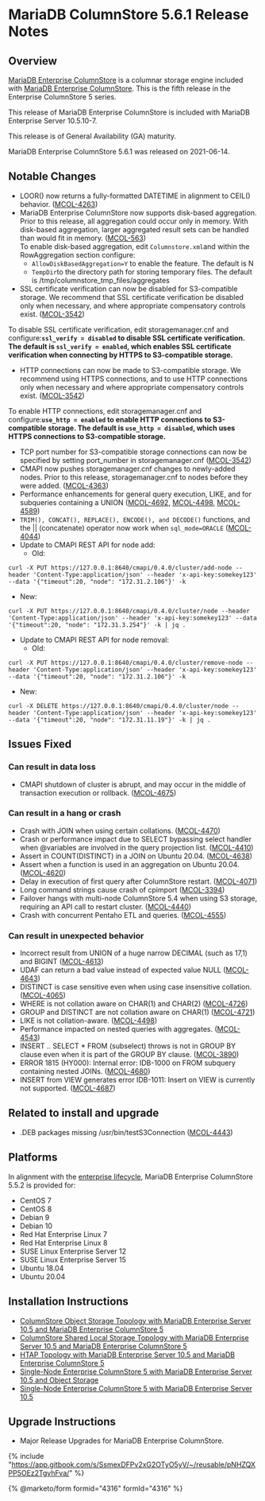 # MariaDB ColumnStore 5.6.1 Release Notes

## Overview

[MariaDB Enterprise ColumnStore](https://github.com/mariadb-corporation/docs-release-notes/blob/test/en/mariadb-columnstore/README.md) is a columnar storage engine included with [MariaDB Enterprise ColumnStore](https://github.com/mariadb-corporation/docs-release-notes/blob/test/en/mariadb-columnstore/README.md). This is the fifth release in the Enterprise ColumnStore 5 series.

This release of MariaDB Enterprise ColumnStore is included with MariaDB Enterprise Server 10.5.10-7.

This release is of General Availability (GA) maturity.

MariaDB Enterprise ColumnStore 5.6.1 was released on 2021-06-14.

## Notable Changes

* LOOR() now returns a fully-formatted DATETIME in alignment to CEIL() behavior. ([MCOL-4263](https://jira.mariadb.org/browse/MCOL-4263))
* MariaDB Enterprise ColumnStore now supports disk-based aggregation. Prior to this release, all aggregation could occur only in memory. With disk-based aggregation, larger aggregated result sets can be handled than would fit in memory. ([MCOL-563](https://jira.mariadb.org/browse/MCOL-563))\
  To enable disk-based aggregation, edit `Columnstore.xml`and within the RowAggregation section configure:
  * `AllowDiskBasedAggregation=Y` to enable the feature. The default is N
  * `TempDir`to the directory path for storing temporary files. The default is /tmp/columnstore\_tmp\_files/aggregates
* SSL certificate verification can now be disabled for S3-compatible storage. We recommend that SSL certificate verification be disabled only when necessary, and where appropriate compensatory controls exist. ([MCOL-3542](https://jira.mariadb.org/browse/MCOL-3542))

To disable SSL certificate verification, edit storagemanager.cnf and configure:**`ssl_verify = disabled` to disable SSL certificate verification. The default is `ssl_verify = enabled`, which enables SSL certificate verification when connecting by HTTPS to S3-compatible storage.**

* HTTP connections can now be made to S3-compatible storage. We recommend using HTTPS connections, and to use HTTP connections only when necessary and where appropriate compensatory controls exist. ([MCOL-3542](https://jira.mariadb.org/browse/MCOL-3542))

To enable HTTP connections, edit storagemanager.cnf and configure:**`use_http = enabled` to enable HTTP connections to S3-compatible storage. The default is `use_http = disabled`, which uses HTTPS connections to S3-compatible storage.**

* TCP port number for S3-compatible storage connections can now be specified by setting port\_number in storagemanager.cnf ([MCOL-3542](https://jira.mariadb.org/browse/MCOL-3542))
* CMAPI now pushes storagemanager.cnf changes to newly-added nodes. Prior to this release, storagemanager.cnf to nodes before they were added. ([MCOL-4363](https://jira.mariadb.org/browse/MCOL-4363))
* Performance enhancements for general query execution, LIKE, and for subqueries containing a UNION ([MCOL-4692](https://jira.mariadb.org/browse/MCOL-4692), [MCOL-4498](https://jira.mariadb.org/browse/MCOL-4498), [MCOL-4589](https://jira.mariadb.org/browse/MCOL-4589))
* `TRIM(), CONCAT(), REPLACE(), ENCODE(), and DECODE()` functions, and the || (concatenate) operator now work when `sql_mode=ORACLE` ([MCOL-4044](https://jira.mariadb.org/browse/MCOL-4044))
* Update to CMAPI REST API for node add:
  * Old:

```
curl -X PUT https://127.0.0.1:8640/cmapi/0.4.0/cluster/add-node --header 'Content-Type:application/json' --header 'x-api-key:somekey123' --data '{"timeout":20, "node": "172.31.2.106"}' -k
```

* New:

```
curl -X PUT https://127.0.0.1:8640/cmapi/0.4.0/cluster/node --header 'Content-Type:application/json' --header 'x-api-key:somekey123' --data '{"timeout":20, "node": "172.31.3.254"}' -k | jq .
```

* Update to CMAPI REST API for node removal:
  * Old:

```
curl -X PUT https://127.0.0.1:8640/cmapi/0.4.0/cluster/remove-node --header 'Content-Type:application/json' --header 'x-api-key:somekey123' --data '{"timeout":20, "node": "172.31.2.106"}' -k
```

* New:

```
curl -X DELETE https://127.0.0.1:8640/cmapi/0.4.0/cluster/node --header 'Content-Type:application/json' --header 'x-api-key:somekey123' --data '{"timeout":20, "node": "172.31.11.19"}' -k | jq .
```

## Issues Fixed

### Can result in data loss

* CMAPI shutdown of cluster is abrupt, and may occur in the middle of transaction execution or rollback. ([MCOL-4675](https://jira.mariadb.org/browse/MCOL-4675))

### Can result in a hang or crash

* Crash with JOIN when using certain collations. ([MCOL-4470](https://jira.mariadb.org/browse/MCOL-4470))
* Crash or performance impact due to SELECT bypassing select handler when @variables are involved in the query projection list. ([MCOL-4410](https://jira.mariadb.org/browse/MCOL-4410))
* Assert in COUNT(DISTINCT) in a JOIN on Ubuntu 20.04. ([MCOL-4638](https://jira.mariadb.org/browse/MCOL-4638))
* Assert when a function is used in an aggregation on Ubuntu 20.04. ([MCOL-4620](https://jira.mariadb.org/browse/MCOL-4620))
* Delay in execution of first query after ColumnStore restart. ([MCOL-4071](https://jira.mariadb.org/browse/MCOL-4071))
* Long command strings cause crash of cpimport ([MCOL-3394](https://jira.mariadb.org/browse/MCOL-3394))
* Failover hangs with multi-node ColumnStore 5.4 when using S3 storage, requiring an API call to restart cluster. ([MCOL-4440](https://jira.mariadb.org/browse/MCOL-4440))
* Crash with concurrent Pentaho ETL and queries. ([MCOL-4555](https://jira.mariadb.org/browse/MCOL-4555))

### Can result in unexpected behavior

* Incorrect result from UNION of a huge narrow DECIMAL (such as 17,1) and BIGINT ([MCOL-4613](https://jira.mariadb.org/browse/MCOL-4613))
* UDAF can return a bad value instead of expected value NULL ([MCOL-4643](https://jira.mariadb.org/browse/MCOL-4643))
* DISTINCT is case sensitive even when using case insensitive collation. ([MCOL-4065](https://jira.mariadb.org/browse/MCOL-4065))
* WHERE is not collation aware on CHAR(1) and CHAR(2) ([MCOL-4726](https://jira.mariadb.org/browse/MCOL-4726))
* GROUP and DISTINCT are not collation aware on CHAR(1) ([MCOL-4721](https://jira.mariadb.org/browse/MCOL-4721))
* LIKE is not collation-aware. ([MCOL-4498](https://jira.mariadb.org/browse/MCOL-4498))
* Performance impacted on nested queries with aggregates. ([MCOL-4543](https://jira.mariadb.org/browse/MCOL-4543))
* INSERT .. SELECT \* FROM (subselect) throws is not in GROUP BY clause even when it is part of the GROUP BY clause. ([MCOL-3890](https://jira.mariadb.org/browse/MCOL-3890))
* ERROR 1815 (HY000): Internal error: IDB-1000 on FROM subquery containing nested JOINs. ([MCOL-4680](https://jira.mariadb.org/browse/MCOL-4680))
* INSERT from VIEW generates error IDB-1011: Insert on VIEW is currently not supported. ([MCOL-4687](https://jira.mariadb.org/browse/MCOL-4687))

## Related to install and upgrade

* .DEB packages missing /usr/bin/testS3Connection ([MCOL-4443](https://jira.mariadb.org/browse/MCOL-4443))

## Platforms

In alignment with the [enterprise lifecycle](../../../enterprise-server/about/enterprise-server-lifecycle.md), MariaDB Enterprise ColumnStore 5.5.2 is provided for:

* CentOS 7
* CentOS 8
* Debian 9
* Debian 10
* Red Hat Enterprise Linux 7
* Red Hat Enterprise Linux 8
* SUSE Linux Enterprise Server 12
* SUSE Linux Enterprise Server 15
* Ubuntu 18.04
* Ubuntu 20.04

## Installation Instructions

* [ColumnStore Object Storage Topology with MariaDB Enterprise Server 10.5](https://app.gitbook.com/s/SsmexDFPv2xG2OTyO5yV/architecture/topologies/columnstore-object-storage)[ and MariaDB Enterprise ColumnStore 5](https://app.gitbook.com/s/SsmexDFPv2xG2OTyO5yV/architecture/topologies/columnstore-object-storage)
* [ColumnStore Shared Local Storage Topology with MariaDB Enterprise Server 10.5](https://app.gitbook.com/s/SsmexDFPv2xG2OTyO5yV/architecture/topologies/columnstore-shared-local-storage)[ and MariaDB Enterprise ColumnStore 5](https://app.gitbook.com/s/SsmexDFPv2xG2OTyO5yV/architecture/topologies/columnstore-shared-local-storage)
* [HTAP Topology with MariaDB Enterprise Server 10.5](https://app.gitbook.com/s/SsmexDFPv2xG2OTyO5yV/architecture/topologies/htap)[ and MariaDB Enterprise ColumnStore 5](https://app.gitbook.com/s/SsmexDFPv2xG2OTyO5yV/architecture/topologies/htap)
* [Single-Node Enterprise ColumnStore 5 with MariaDB Enterprise Server 10.5](https://app.gitbook.com/s/SsmexDFPv2xG2OTyO5yV/architecture/topologies/single-node-topologies/enterprise-server-with-columnstore-object-storage)[ and Object Storage](https://app.gitbook.com/s/SsmexDFPv2xG2OTyO5yV/architecture/topologies/single-node-topologies/enterprise-server-with-columnstore-object-storage)
* [Single-Node Enterprise ColumnStore 5 with MariaDB Enterprise Server 10.5](https://app.gitbook.com/s/SsmexDFPv2xG2OTyO5yV/architecture/topologies/single-node-topologies)

## Upgrade Instructions

* Major Release Upgrades for MariaDB Enterprise ColumnStore.

{% include "https://app.gitbook.com/s/SsmexDFPv2xG2OTyO5yV/~/reusable/pNHZQXPP5OEz2TgvhFva/" %}

{% @marketo/form formid="4316" formId="4316" %}
